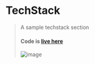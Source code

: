 # TechStack
> A sample techstack section
> #### Code is [live here](https://play.tailwindcss.com/z3Sbbqx7cU?size=822x638)
> ![image](https://user-images.githubusercontent.com/76241066/223141852-b357f4a2-57c9-47b1-ae16-5d75a2564d8c.png)
